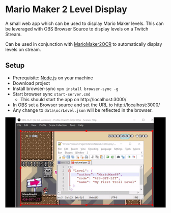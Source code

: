 # Mario Maker 2 Level Display
A small web app which can be used to display Mario Maker levels. This can be leveraged with OBS Browser Source to display levels on a Twitch Stream.

Can be used in conjunction with [MarioMaker2OCR](https://github.com/dram55/MarioMaker2OCR) to automatically display levels on stream.


## Setup
- Prerequisite: [Node.js](https://nodejs.org/en/) on your machine
- Download project
- Install browser-sync `npm install browser-sync -g`
- Start browser sync `start-server.cmd`
   - This should start the app on http://localhost:3000/
- In OBS set a Browser source and set the URL to http://localhost:3000/
- Any change to `data\ocrLevel.json` will be reflected in the browser.

![](example.gif)
